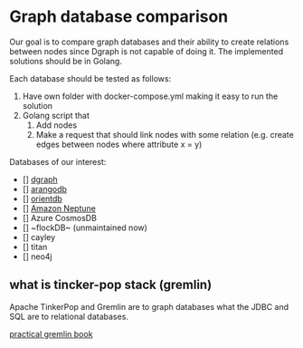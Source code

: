 # Graph database comparison

Our goal is to compare graph databases and their ability to create relations between nodes since Dgraph is not capable of doing it. The implemented solutions should be in Golang.

Each database should be tested as follows:

1. Have own folder with docker-compose.yml making it easy to run the solution
2. Golang script that 
    1. Add nodes
    2. Make a request that should link nodes with some relation (e.g. create edges between nodes where attribute x = y)

Databases of our interest:

* [] [dgraph](dgraph)
* [] [arangodb](arangodb)
* [] [orientdb](orientdb)
* [] [Amazon Neptune](amazon_neptune)
* [] Azure CosmosDB
* [] ~flockDB~ (unmaintained now)
* [] cayley
* [] titan
* [] neo4j

## what is tincker-pop stack (gremlin)
Apache TinkerPop and Gremlin are to graph databases what the JDBC and SQL are to relational databases.

[practical gremlin book](https://kelvinlawrence.net/book/Gremlin-Graph-Guide.html)
